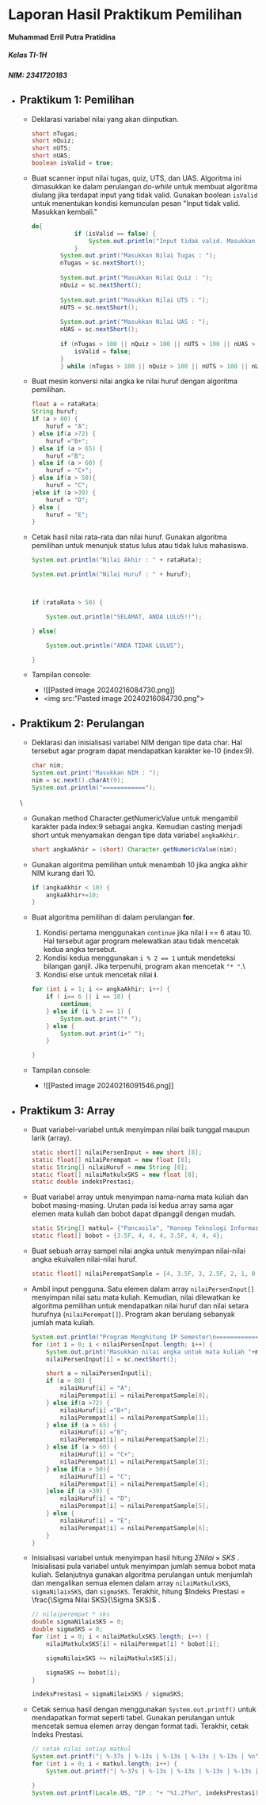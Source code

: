# Laporan Hasil Praktikum Pemilihan
#### Muhammad Erril Putra Pratidina
##### Kelas TI-1H
##### NIM: 2341720183

- ## Praktikum 1: Pemilihan
	- Deklarasi variabel nilai yang akan diinputkan.
		```java
		short nTugas;
		short nQuiz;
		short nUTS;
		short nUAS;
		boolean isValid = true;
		```
  
	- Buat scanner input nilai tugas, quiz, UTS, dan UAS. Algoritma ini dimasukkan ke dalam perulangan *do-while* untuk membuat algoritma diulang jika terdapat input yang tidak valid. Gunakan boolean `isValid` untuk menentukan kondisi kemunculan pesan "Input tidak valid. Masukkan kembali."
		```java
		do{
		            if (isValid == false) {
		                System.out.println("Input tidak valid. Masukkan kembali nilai.");
		            }
		        System.out.print("Masukkan Nilai Tugas : ");
		        nTugas = sc.nextShort();
		  
		        System.out.print("Masukkan Nilai Quiz : ");
		        nQuiz = sc.nextShort();
		  
		        System.out.print("Masukkan Nilai UTS : ");
		        nUTS = sc.nextShort();
		  
		        System.out.print("Masukkan Nilai UAS : ");
		        nUAS = sc.nextShort();
		  
		        if (nTugas > 100 || nQuiz > 100 || nUTS > 100 || nUAS > 100) {
		            isValid = false;
		        }
		        } while (nTugas > 100 || nQuiz > 100 || nUTS > 100 || nUAS > 100);
		```

	- Buat mesin konversi nilai angka ke nilai huruf dengan algoritma pemilihan.
		```java
		float a = rataRata;
		String huruf;
		if (a > 80) {
			huruf = "A";
		} else if(a >72) {
			huruf ="B+";
		} else if (a > 65) {
			huruf ="B";
		} else if (a > 60) {
			huruf = "C+";
		} else if(a > 50){
			huruf = "C";
		}else if (a >39) {
			huruf = "D";
		} else {
			huruf = "E";
		}
		```

	- Cetak hasil nilai rata-rata dan nilai huruf. Gunakan algoritma pemilihan untuk menunjuk status lulus atau tidak lulus mahasiswa.
		```java
		System.out.println("Nilai Akhir : " + rataRata);
		
		System.out.println("Nilai Huruf : " + huruf);
		
		
		
		if (rataRata > 50) {
		
			System.out.println("SELAMAT, ANDA LULUS!!");
		
		} else{
		
			System.out.println("ANDA TIDAK LULUS");
		
		}
		```
	- Tampilan console:
		- ![[Pasted image 20240216084730.png]]
 		- <img src:"Pasted image 20240216084730.png">

- ## Praktikum 2: Perulangan
	- Deklarasi dan inisialisasi variabel NIM dengan tipe data char. Hal tersebut agar program dapat mendapatkan karakter ke-10 (index:9).
		```java
		char nim;
		System.out.print("Masukkan NIM : ");
		nim = sc.next().charAt(9);
		System.out.println("============");
		```
	\
	- Gunakan method Character.getNumericValue untuk mengambil karakter pada index:9 sebagai angka. Kemudian casting menjadi short untuk menyamakan dengan tipe data variabel `angkaAkhir`.
		```java
		short angkaAkhir = (short) Character.getNumericValue(nim);
		```
	
	- Gunakan algoritma pemilihan untuk menambah 10 jika angka akhir NIM kurang dari 10.
		```java
		if (angkaAkhir < 10) {
			angkaAkhir+=10;
		}
		```
	
	- Buat algoritma pemilihan di dalam perulangan **for**. 
		1. Kondisi pertama menggunakan `continue` jika nilai **i** == 6 atau 10. Hal tersebut agar program melewatkan atau tidak mencetak kedua angka tersebut.
		2. Kondisi kedua menggunakan `i % 2 == 1` untuk mendeteksi bilangan ganjil. Jika terpenuhi, program akan mencetak `"* "`.\
		3. Kondisi else untuk mencetak nilai **i**.
		```java
		for (int i = 1; i <= angkaAkhir; i++) {
			if ( i== 6 || i == 10) {
				continue;
			} else if (i % 2 == 1) {
				System.out.print("* ");
			} else {
				System.out.print(i+" ");
			}
		
		}
		```
	- Tampilan console:
		- ![[Pasted image 20240216091546.png]]

- ## Praktikum 3: Array
	- Buat variabel-variabel untuk menyimpan nilai baik tunggal maupun larik (array).
		```java
		static short[] nilaiPersenInput = new short [8];
		static float[] nilaiPerempat = new float [8];
		static String[] nilaiHuruf = new String [8];
		static float[] nilaiMatkulxSKS = new float [8];
		static double indeksPrestasi;
		```
	
	- Buat variabel array untuk menyimpan nama-nama mata kuliah dan bobot masing-masing. Urutan pada isi kedua array sama agar elemen mata kuliah dan bobot dapat dipanggil dengan mudah.
		```java
		static String[] matkul= {"Pancasila", "Konsep Teknologi Informasi", "Critical Thinking and Problem Solving", "Matematika Dasar", "Bahasa Inggris", "Dasar Pemrograman", "Praktikum Dasar Pemrograman", "Keselamatan dan Kesehatan Kerja"};
		static float[] bobot = {3.5F, 4, 4, 4, 3.5F, 4, 4, 4};
		```
	
	- Buat sebuah array sampel nilai angka untuk menyimpan nilai-nilai angka ekuivalen nilai-nilai huruf.
		```java
		static float[] nilaiPerempatSample = {4, 3.5F, 3, 2.5F, 2, 1, 0 };
		```

	- Ambil input pengguna. Satu elemen dalam array `nilaiPersenInput[]` menyimpan nilai satu mata kuliah. Kemudian, nilai dilewatkan ke algoritma pemilihan untuk mendapatkan nilai huruf dan nilai setara hurufnya (`nilaiPerempat[]`). Program akan berulang sebanyak jumlah mata kuliah.
		```java
		System.out.println("Program Menghitung IP Semester\n=================");
		for (int i = 0; i < nilaiPersenInput.length; i++) {
			System.out.print("Masukkan nilai angka untuk mata kuliah "+matkul[i] +" ");
			nilaiPersenInput[i] = sc.nextShort();
		
			short a = nilaiPersenInput[i];
			if (a > 80) {
				nilaiHuruf[i] = "A";
				nilaiPerempat[i] = nilaiPerempatSample[0];
			} else if(a >72) {
				nilaiHuruf[i] ="B+";
				nilaiPerempat[i] = nilaiPerempatSample[1];
			} else if (a > 65) {
				nilaiHuruf[i] ="B";
				nilaiPerempat[i] = nilaiPerempatSample[2];
			} else if (a > 60) {
				nilaiHuruf[i] = "C+";
				nilaiPerempat[i] = nilaiPerempatSample[3];
			} else if(a > 50){
				nilaiHuruf[i] = "C";
				nilaiPerempat[i] = nilaiPerempatSample[4];
			}else if (a >39) {
				nilaiHuruf[i] = "D";
				nilaiPerempat[i] = nilaiPerempatSample[5];
			} else {
				nilaiHuruf[i] = "E";
				nilaiPerempat[i] = nilaiPerempatSample[6];
			}
		}
		```
	
	- Inisialisasi variabel untuk menyimpan hasil hitung $\Sigma Nilai \times SKS$ . Inisialisasi pula variabel untuk menyimpan jumlah semua bobot mata kuliah. Selanjutnya gunakan algoritma perulangan untuk menjumlah dan mengalikan semua elemen dalam array `nilaiMatkulxSKS`, `sigmaNilaixSKS`, dan `sigmaSKS`. Terakhir, hitung $Indeks Prestasi = \frac{\Sigma Nilai SKS}{\Sigma SKS}$ .
		```java
		// nilaiperempat * sks
		double sigmaNilaixSKS = 0;
		double sigmaSKS = 0;
		for (int i = 0; i < nilaiMatkulxSKS.length; i++) {
			nilaiMatkulxSKS[i] = nilaiPerempat[i] * bobot[i];
		
			sigmaNilaixSKS += nilaiMatkulxSKS[i];
		
			sigmaSKS += bobot[i];
		}
		
		indeksPrestasi = sigmaNilaixSKS / sigmaSKS;
		```
	
	- Cetak semua hasil dengan menggunakan `System.out.printf()` untuk mendapatkan format seperti tabel. Gunakan perulangan untuk mencetak semua elemen array dengan format tadi. Terakhir, cetak Indeks Prestasi.
		```java
		// cetak nilai setiap matkul
		System.out.printf("| %-37s | %-13s | %-13s | %-13s | %-13s | %n", "MK", "Nilai Angka", "Nilai Huruf", "Nilai Setara", "Bobot");
		for (int i = 0; i < matkul.length; i++) {
			System.out.printf("| %-37s | %-13s | %-13s | %-13s | %-13s | %n", matkul[i], nilaiPersenInput[i], nilaiHuruf[i], nilaiPerempat[i], bobot[i]);
		
		}
		System.out.printf(Locale.US, "IP : "+ "%1.2f%n", indeksPrestasi);
		```
